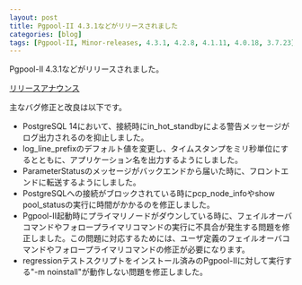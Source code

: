 ```yaml
---
layout: post
title: Pgpool-II 4.3.1などがリリースされました
categories: [blog]
tags: [Pgpool-II, Minor-releases, 4.3.1, 4.2.8, 4.1.11, 4.0.18, 3.7.23]
---
```

Pgpool-II 4.3.1などがリリースされました。

[リリースアナウンス](https://www.pgpool.net/mediawiki/jp/index.php/%E3%83%A1%E3%82%A4%E3%83%B3%E3%83%9A%E3%83%BC%E3%82%B8#Pgpool-II_4.3.1.2C_4.2.8.2C_4.1.11.2C_4.0.18.2C_3.7.23_.E3.81.8C.E3.83.AA.E3.83.AA.E3.83.BC.E3.82.B9.E3.81.95.E3.82.8C.E3.81.BE.E3.81.97.E3.81.9F_.282022.2F02.2F17.29)

主なバグ修正と改良は以下です。

- PostgreSQL 14において、接続時にin_hot_standbyによる警告メッセージがログ出力されるのを抑止しました。
- log_line_prefixのデフォルト値を変更し、タイムスタンプをミリ秒単位にするとともに、アプリケーション名を出力するようにしました。
- ParameterStatusのメッセージがバックエンドから届いた時に、フロントエンドに転送するようにしました。
- PostgreSQLへの接続がブロックされている時にpcp_node_infoやshow pool_statusの実行に時間がかかるのを修正しました。
- Pgpool-II起動時にプライマリノードがダウンしている時に、フェイルオーバコマンドやフォロープライマリコマンドの実行に不具合が発生する問題を修正しました。この問題に対応するためには、ユーザ定義のフェイルオーバコマンドやフォロープライマリコマンドの修正が必要になります。
- regressionテストスクリプトをインストール済みのPgpool-IIに対して実行する"-m noinstall"が動作しない問題を修正しました。
